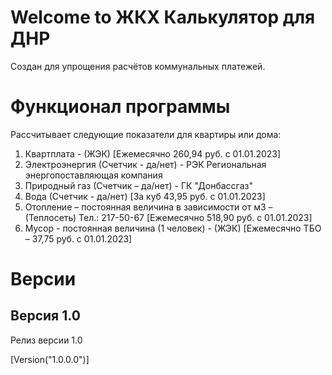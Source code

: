 # Welcome to ЖКХ Калькулятор для ДНР

Создан для упрощения расчётов коммунальных платежей.

# Функционал программы

Рассчитывает следующие показатели для квартиры или дома:
1. Квартплата - (ЖЭК) [Ежемесячно 260,94 руб. с 01.01.2023]      
2. Электроэнергия (Счетчик - да/нет) - РЭК Региональная энергопоставляющая компания 
3. Природный газ (Счетчик – да/нет) - ГК "Донбассгаз"
4. Вода (Счетчик - да/нет)  [За куб 43,95 руб. с 01.01.2023]      
5. Отопление – постоянная величина в зависимости от м3 – (Теплосеть) Тел.: 217-50-67 [Ежемесячно 518,90 руб. с 01.01.2023]      
6. Мусор - постоянная величина (1 человек) - (ЖЭК) [Ежемесячно ТБО – 37,75 руб. с 01.01.2023]


# Версии
## Версия 1.0
Релиз версии 1.0

[Version("1.0.0.0")]
